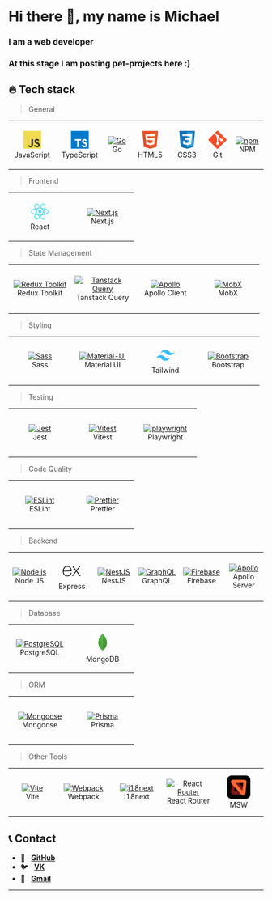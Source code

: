 <h1 align="left">Hi there 👋, my name is Michael</h1>
<h3 align="left">I am a web developer</h3>
<h3 align="left">At this stage I am posting pet-projects here :)</h3>

<h2 align="left" id="tech-stack">🔥 Tech stack</h2>

> General

<table width='100%'>
  <tr>
    <td align="center" width="110" height="90">
      <a href="#tech-stack">
        <img src="https://raw.githubusercontent.com/devicons/devicon/1119b9f84c0290e0f0b38982099a2bd027a48bf1/icons/javascript/javascript-original.svg" width="36" height="36" alt="JavaScript" />
      </a>
      <br>JavaScript
    </td>
    <td align="center" width="110" height="90">
      <a href="#tech-stack">
        <img src="https://raw.githubusercontent.com/devicons/devicon/1119b9f84c0290e0f0b38982099a2bd027a48bf1/icons/typescript/typescript-original.svg" width="36" height="36" alt="TypeScript" />
      </a>
      <br>TypeScript
    </td>
    <td align="center" width="110" height="90">
      <a href="#tech-stack">
        <img src="https://i.postimg.cc/rFNyWmDq/Go-Logo-Blue-1.png" width="80" alt="Go" />
      </a>
      <br>Go
    </td>
    <td align="center" width="110" height="90">
      <a href="#tech-stack">
        <img src="https://github.com/devicons/devicon/blob/master/icons/html5/html5-original.svg" width="36" height="36" alt="HTML5" />
      </a>
      <br>HTML5
    </td>
    <td align="center" width="110" height="90">
      <a href="#tech-stack">
        <img src="https://github.com/devicons/devicon/blob/master/icons/css3/css3-original.svg" width="36" height="36" alt="CSS3" />
      </a>
      <br>CSS3
    </td>
    <td align="center" width="110" height="90">
      <a href="#tech-stack">
        <img src="https://raw.githubusercontent.com/devicons/devicon/1119b9f84c0290e0f0b38982099a2bd027a48bf1/icons/git/git-original.svg" width="36" height="36" alt="git" />
      </a>
      <br>Git
    </td>
    <td align="center" width="110" height="90"> 
      <a href="#tech-stack">
        <img src="https://brandeps.com/icon-download/N/Npm-icon-vector-05.svg" width="36" height="36" alt="npm" />
      </a>
      <br>NPM
    </td>
  </tr>
</table>

> Frontend

<table width='100%'>
 <tr>
    <td align="center" width="110" height="90">
      <a href="#tech-stack">
        <img src="https://raw.githubusercontent.com/devicons/devicon/1119b9f84c0290e0f0b38982099a2bd027a48bf1/icons/react/react-original.svg" width="36" height="36" alt="React" />
      </a>
      <br>React
    </td>
    <td align="center" width="110" height="90">
      <a href="#tech-stack">
        <img src="https://www.drupal.org/files/project-images/nextjs-icon-dark-background.png" width="36" height="36" alt="Next.js" />
      </a>
      <br>Next.js
    </td>
 </tr>
</table>

> State Management

<table width='100%'>
  <tr>
    <td align="center" width="110" height="90">
      <a href="#tech-stack">
        <img src="https://cdn.worldvectorlogo.com/logos/redux.svg" width="36" height="36" alt="Redux Toolkit" />
      </a>
      <br>Redux Toolkit
    </td>
    <td align="center" width="110" height="90">
      <a href="#tech-stack">
        <img src="https://res.cloudinary.com/dg3gyk0gu/image/upload/v1683914713/tags/tanstack.png" width="40" height="40" alt="Tanstack Query" />
      </a>
      <br>Tanstack Query
    </td>
    <td align="center" width="110" height="90">
      <a href="#tech-stack">
        <img src="https://brandeps.com/logo-download/A/Apollo-GraphQL-logo-vector-01.svg" width="36" height="36" alt="Apollo" />
      </a>
      <br>Apollo Client
    </td>
    <td align="center" width="110" height="90">
      <a href="#tech-stack">
        <img src="https://mobx.js.org/assets/mobx.png" width="36" height="36" alt="MobX" />
      </a>
      <br>MobX
    </td>
  </tr>
</table>

> Styling

<table width='100%'>
  <tr>
   <td align="center" width="110" height="90">
      <a href="#tech-stack">
        <img src="https://brandeps.com/icon-download/S/Sass-icon-vector-04.svg" width="36" height="36" alt="Sass" />
      </a>
      <br>Sass
    </td>
    <td align="center" width="110" height="90">
      <a href="#tech-stack">
        <img src="https://media.zeemly.com/zeemly/product/material-ui.png" width="36" height="36" alt="Material-UI" />
      </a>
      <br>Material UI
    </td>
    <td align="center" width="110" height="90">
      <a href="#tech-stack">
        <img src="https://github.com/devicons/devicon/blob/master/icons/tailwindcss/tailwindcss-original.svg" width="36" height="36" alt="Tailwind CSS" />
      </a>
      <br>Tailwind
    </td>
   <td align="center" width="110" height="90">
      <a href="#tech-stack">
        <img src="https://cdn.worldvectorlogo.com/logos/bootstrap-4.svg" width="36" height="36" alt="Bootstrap" />
      </a>
      <br>Bootstrap
    </td>
  </tr>
 
</table>

> Testing

<table width='100%'>
  <tr>
     <td align="center" width="110" height="90"> 
      <a href="#tech-stack" >
        <img src="https://brandeps.com/icon-download/J/Jest-icon-vector-02.svg" width="36" height="36" alt="Jest" />
      </a>
      <br>Jest
    </td>
    <td align="center" width="110" height="90"> 
      <a href="#tech-stack">
        <img src="https://cdn.jsdelivr.net/gh/devicons/devicon@latest/icons/vitest/vitest-original.svg" width="36" height="36" alt="Vitest" />
      </a>
      <br>Vitest
    </td>
    <td align="center" width="110" height="90"> 
      <a href="#debabin-stack">
        <img src="https://playwright.dev/img/playwright-logo.svg" width="36" height="36" alt="playwright" />
      </a>
      <br>Playwright
    </td>
  </tr> 
</table>

> Code Quality

<table width='100%'>
  <tr>
    <td align="center" width="110" height="90">
      <a href="#tech-stack">
        <img src="https://brandeps.com/icon-download/E/Eslint-icon-vector-02.svg" width="36" height="36" alt="ESLint" />
      </a>
      <br>ESLint
    </td>
    <td align="center" width="110" height="90">
      <a href="#tech-stack">
        <img src="https://brandeps.com/icon-download/P/Prettier-icon-vector-02.svg" width="36" height="36" alt="Prettier" />
      </a>
      <br>Prettier
    </td>
  </tr>
</table>

> Backend

<table width='100%'>
  <tr>
    <td align="center" width="110" height="90">
      <a href="#tech-stack">
        <img src="https://brandeps.com/icon-download/N/Nodejs-icon-vector-02.svg" width="36" height="36" alt="Node.js" />
      </a>
      <br>Node JS
    </td>
    <td align="center" width="110" height="90">
      <a href="#tech-stack">
        <img src="https://raw.githubusercontent.com/devicons/devicon/6910f0503efdd315c8f9b858234310c06e04d9c0/icons/express/express-original.svg" width="36" height="36" alt="Express" />
      </a>
      <br>Express
    </td>
    <td align="center" width="110" height="90">
      <a href="#tech-stack">
        <img src="https://nestjs.com/logo-small-gradient.d792062c.svg" width="40" height="40" alt="NestJS" />
      </a>
      <br>NestJS
    </td>
    <td align="center" width="110" height="90">
      <a href="#tech-stack">
        <img src="https://upload.wikimedia.org/wikipedia/commons/thumb/1/17/GraphQL_Logo.svg/2048px-GraphQL_Logo.svg.png" width="36" height="36" alt="GraphQL" />
      </a>
      <br>GraphQL
    </td>
    <td align="center" width="110" height="90"> 
      <a href="##tech-stack" >
        <img src="https://brandeps.com/logo-download/F/Firebase-logo-vector-02.svg" width="36" height="36" alt="Firebase" />
      </a>
      <br>Firebase
    </td>
    <td align="center" width="110" height="90">
      <a href="#tech-stack">
        <img src="https://brandeps.com/logo-download/A/Apollo-GraphQL-logo-vector-01.svg" width="36" height="36" alt="Apollo" />
      </a>
      <br>Apollo Server
    </td>
    </td>
  </tr>
</table>

> Database

<table width='100%'>
  <tr>
    <td align="center" width="110" height="90">
      <a href="#tech-stack">
        <img src="https://upload.wikimedia.org/wikipedia/commons/thumb/2/29/Postgresql_elephant.svg/1200px-Postgresql_elephant.svg.png" width="40" height="40" alt="PostgreSQL" />
      </a>
      <br>PostgreSQL
    </td>
    <td align="center" width="110" height="90">
      <a href="#tech-stack">
        <img src="https://github.com/devicons/devicon/blob/master/icons/mongodb/mongodb-original.svg" width="40" height="40" alt="MongoDB" />
      </a>
      <br>MongoDB
    </td>
  </tr>
</table>

> ORM

<table width="100%">
  <tr>
    <td align="center" width="110" height="90">
      <a href="#tech-stack">
        <img src="https://avatars.githubusercontent.com/u/7552965?s=400&v=4" width="40" height="40" alt="Mongoose" />
      </a>
      <br>Mongoose
    </td>
    <td align="center" width="110" height="90">
      <a href="#tech-stack">
        <img src="https://cdn.freelogovectors.net/wp-content/uploads/2022/01/prisma_logo-freelogovectors.net_.png" width="40" height="40" alt="Prisma" />
      </a>
      <br>Prisma
    </td>
  </tr>
</table>

> Other Tools

<table width='100%'>
  <tr>
    <td align="center" width="110" height="90">
      <a href="#tech-stack">
        <img src="https://vitejs.dev/logo.svg" width="36" height="36" alt="Vite" />
      </a>
      <br>Vite
    </td>
    <td align="center" width="110" height="90">
      <a href="#tech-stack">
        <img src="https://raw.githubusercontent.com/webpack/media/master/logo/icon-square-small.png" width="36" height="36" alt="Webpack" />
      </a>
      <br>Webpack
    </td>
    <td align="center" width="110" height="90">
      <a href="#tech-stack">
        <img src="https://avatars.githubusercontent.com/u/8546082?s=280&v=4" width="46" height="46" alt="i18next" />
      </a>
      <br>i18next
    </td>
    <td align="center" width="110" height="90">
      <a href="#tech-stack">
        <img src="https://reactrouter.com/_brand/React%20Router%20Brand%20Assets/React%20Router%20Logo/Dark.svg" width="36" height="36" alt="React Router" />
      </a>
      <br>React Router
    </td>
    <td align="center" width="110" height="90">
      <a href="#tech-stack">
        <img src="https://github.com/mswjs/msw/raw/main/media/msw-logo.svg" width="46" height="46" alt="Mock Service Worker" />
      </a>
      <br>MSW
    </td>
  </tr>
</table>

<h2 align="left" id="contact">📞 Contact</h2>

- :file_folder: &nbsp; **[GitHub](https://github.com/michaelven)**
- :bird: &nbsp; **[VK](https://vk.com/wakeup_goof)**
- 📧 &nbsp; **[Gmail](mailto:minym424@gmail.com)**
---
